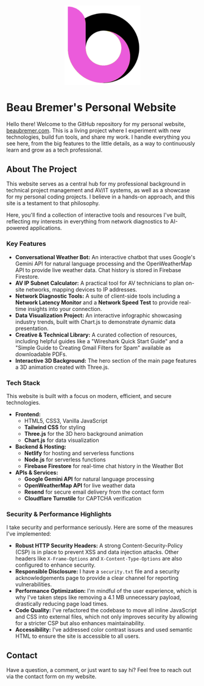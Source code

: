 <p align="center">
  <img src="img/favicon/favicon.svg" alt="alt text" width="200">
</p>

# Beau Bremer's Personal Website

Hello there! Welcome to the GitHub repository for my personal website, [beaubremer.com](https://beaubremer.com). This is a living project where I experiment with new technologies, build fun tools, and share my work. I handle everything you see here, from the big features to the little details, as a way to continuously learn and grow as a tech professional.

## About The Project

This website serves as a central hub for my professional background in technical project management and AV/IT systems, as well as a showcase for my personal coding projects. I believe in a hands-on approach, and this site is a testament to that philosophy.

Here, you'll find a collection of interactive tools and resources I've built, reflecting my interests in everything from network diagnostics to AI-powered applications.

### Key Features

* **Conversational Weather Bot:** An interactive chatbot that uses Google's Gemini API for natural language processing and the OpenWeatherMap API to provide live weather data. Chat history is stored in Firebase Firestore.
* **AV IP Subnet Calculator:** A practical tool for AV technicians to plan on-site networks, mapping devices to IP addresses.
* **Network Diagnostic Tools:** A suite of client-side tools including a **Network Latency Monitor** and a **Network Speed Test** to provide real-time insights into your connection.
* **Data Visualization Project:** An interactive infographic showcasing industry trends, built with Chart.js to demonstrate dynamic data presentation.
* **Creative & Technical Library:** A curated collection of resources, including helpful guides like a "Wireshark Quick Start Guide" and a "Simple Guide to Creating Gmail Filters for Spam" available as downloadable PDFs.
* **Interactive 3D Background:** The hero section of the main page features a 3D animation created with Three.js.

### Tech Stack

This website is built with a focus on modern, efficient, and secure technologies.

* **Frontend:**
    * HTML5, CSS3, Vanilla JavaScript
    * **Tailwind CSS** for styling
    * **Three.js** for the 3D hero background animation
    * **Chart.js** for data visualization
* **Backend & Hosting:**
    * **Netlify** for hosting and serverless functions
    * **Node.js** for serverless functions
    * **Firebase Firestore** for real-time chat history in the Weather Bot
* **APIs & Services:**
    * **Google Gemini API** for natural language processing
    * **OpenWeatherMap API** for live weather data
    * **Resend** for secure email delivery from the contact form
    * **Cloudflare Turnstile** for CAPTCHA verification

### Security & Performance Highlights

I take security and performance seriously. Here are some of the measures I've implemented:

* **Robust HTTP Security Headers:** A strong Content-Security-Policy (CSP) is in place to prevent XSS and data injection attacks. Other headers like `X-Frame-Options` and `X-Content-Type-Options` are also configured to enhance security.
* **Responsible Disclosure:** I have a `security.txt` file and a security acknowledgements page to provide a clear channel for reporting vulnerabilities.
* **Performance Optimization:** I'm mindful of the user experience, which is why I've taken steps like removing a 4.1 MB unnecessary payload, drastically reducing page load times.
* **Code Quality:** I've refactored the codebase to move all inline JavaScript and CSS into external files, which not only improves security by allowing for a stricter CSP but also enhances maintainability.
* **Accessibility:** I've addressed color contrast issues and used semantic HTML to ensure the site is accessible to all users.

## Contact

Have a question, a comment, or just want to say hi? Feel free to reach out via the contact form on my website.
